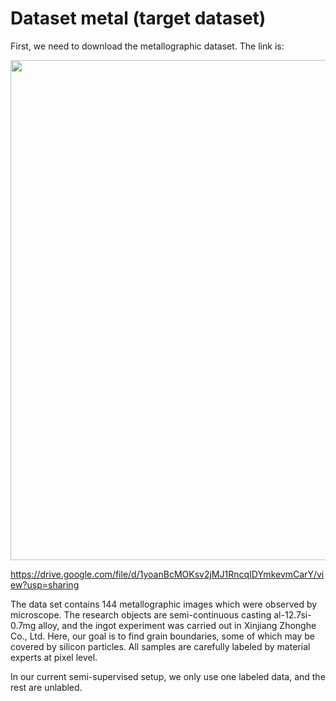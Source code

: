 # Dataset metal (target dataset)
First, we need to download the metallographic dataset. The link is:

<img src="https://thumbnail0.baidupcs.com/thumbnail/57748554dm7c1bce929766a4a1964501?fid=711164114-250528-31273118233861&rt=pr&sign=FDTAER-DCb740ccc5511e5e8fedcff06b081203-3I1EVfXjShnGE4shhdiaH0kys3U%3d&expires=8h&chkbd=0&chkv=0&dp-logid=1463055677026127487&dp-callid=0&time=1614877200&size=c10000_u10000&quality=90&vuk=711164114&ft=image" width="800">

https://drive.google.com/file/d/1yoanBcMOKsv2jMJ1RncqIDYmkevmCarY/view?usp=sharing

The data set contains 144 metallographic images which were observed by microscope. 
The research objects are semi-continuous casting al-12.7si-0.7mg alloy, 
and the ingot experiment was carried out in Xinjiang Zhonghe Co., Ltd. 
Here, our goal is to find grain boundaries, some of which may be covered by silicon particles.
All samples are carefully labeled by material experts at pixel level. 


In our current semi-supervised setup, we only use one labeled data, and the rest are unlabled.